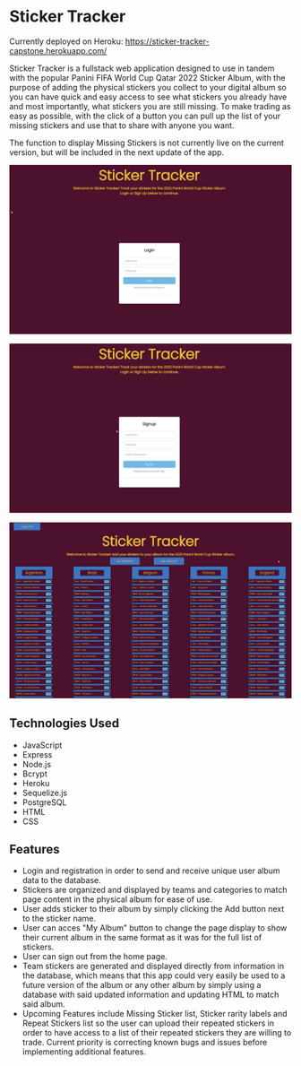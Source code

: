 # Sticker Tracker
Currently deployed on Heroku: https://sticker-tracker-capstone.herokuapp.com/

Sticker Tracker is a fullstack web application designed to use in tandem with the popular Panini FIFA World Cup Qatar 2022 Sticker Album, with the purpose of adding the physical stickers you collect to your digital album so you can have quick and easy access to see what stickers you already have and most importantly, what stickers you are still missing. To make trading as easy as possible, with the click of a button you can pull up the list of your missing stickers and use that to share with anyone you want. 

The function to display Missing Stickers is not currently live on the current version, but will be included in the next update of the app.

![alt text](https://github.com/Frocch/sticker-tracker-capstone/blob/main/images/LOGINStickerTracker.png?raw=true)

![alt text](https://github.com/Frocch/sticker-tracker-capstone/blob/main/images/SIGNUPStickerTracker.png?raw=true)

![alt text](https://github.com/Frocch/sticker-tracker-capstone/blob/main/images/MAINStickerTracker.png?raw=true)


## Technologies Used

* JavaScript
* Express
* Node.js
* Bcrypt
* Heroku
* Sequelize.js
* PostgreSQL
* HTML
* CSS

## Features

* Login and registration in order to send and receive unique user album data to the database. 
* Stickers are organized and displayed by teams and categories to match page content in the physical album for ease of use.
* User adds sticker to their album by simply clicking the Add button next to the sticker name.
* User can acces "My Album" button to change the page display to show their current album in the same format as it was for the full list of stickers.
* User can sign out from the home page.
* Team stickers are generated and displayed directly from information in the database, which means that this app could very easily be used to a future version of the album or any other album by simply using a database with said updated information and updating HTML to match said album. 
* Upcoming Features include Missing Sticker list, Sticker rarity labels and Repeat Stickers list so the user can upload their repeated stickers in order to have access to a list of their repeated stickers they are willing to trade. Current priority is correcting known bugs and issues before implementing additional features.


